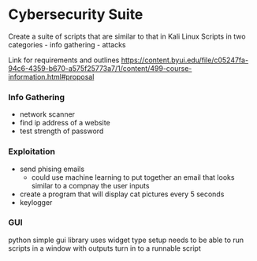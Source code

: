 
# Cybersecurity Suite

Create a suite of scripts that are similar to that in Kali Linux
Scripts in two categories 
    - info gathering
    - attacks

Link for requirements and outlines
https://content.byui.edu/file/c05247fa-94c6-4359-b670-a575f25773a7/1/content/499-course-information.html#proposal

### Info Gathering
- network scanner
- find ip address of a website
- test strength of password

### Exploitation
- send phising emails
    - could use machine learning to put together an email that looks similar to a compnay the user inputs
- create a program that will display cat pictures every 5 seconds
- keylogger

### GUI
python simple gui library
uses widget type setup
needs to be able to run scripts in a window with outputs
turn in to a runnable script